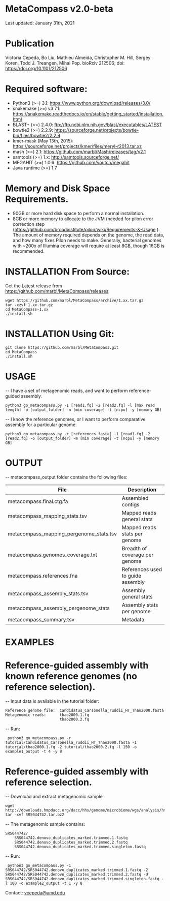 # MetaCompass v2.0-beta
Last updated: January 31th, 2021


# Publication
Victoria Cepeda, Bo Liu, Mathieu Almeida, Christopher M. Hill, Sergey Koren, Todd J. Treangen, Mihai Pop.
bioRxiv 212506; doi: https://doi.org/10.1101/212506

# Required software:

* Python3 (>=) 3.1: https://www.python.org/download/releases/3.0/
* snakemake (>=) v3.7.1: https://snakemake.readthedocs.io/en/stable/getting_started/installation.html
* BLAST+ (>=) 2.4.0: ftp://ftp.ncbi.nlm.nih.gov/blast/executables/LATEST
* bowtie2  (>=) 2.2.9: https://sourceforge.net/projects/bowtie-bio/files/bowtie2/2.2.9
* kmer-mask (May 13th, 2015): https://sourceforge.net/projects/kmer/files/meryl-r2013.tar.xz
* mash (>=) 2.1: https://github.com/marbl/Mash/releases/tag/v2.1
* samtools (>=) 1.x: http://samtools.sourceforge.net/ 
* MEGAHIT (>=) 1.0.6: https://github.com/voutcn/megahit
* Java runtime (>=) 1.7 

# Memory and Disk Space Requirements.

* 90GB or more hard disk space to perform a normal installation.
* 8GB or more memory to allocate to the JVM (needed for pilon error correction step (https://github.com/broadinstitute/pilon/wiki/Requirements-&-Usage ). The amount of memory required depends on the genome, the read data, and how many fixes Pilon needs to make. Generally, bacterial genomes with ~200x of Illumina coverage will require at least 8GB, though 16GB is recommended.

# INSTALLATION From Source:
Get the Latest release from https://github.com/marbl/MetaCompass/releases:

    wget https://github.com/marbl/MetaCompass/archive/1.xx.tar.gz
    tar -xzvf 1.xx.tar.gz
    cd MetaCompass-1.xx
    ./install.sh

# INSTALLATION Using Git:

    git clone https://github.com/marbl/MetaCompass.git
    cd MetaCompass
    ./install.sh

# USAGE    

-- I have a set of metagenomic reads, and want to perform reference-guided assembly. 

    python3 go_metacompass.py -1 [read1.fq] -2 [read2.fq] -l [max read length] -o [output_folder] -m [min coverage] -t [ncpu] -y [memory GB]

-- I know the reference genomes, or I want to perform comparative assembly for a particular genome.

    python3 go_metacompass.py -r [references.fasta] -1 [read1.fq] -2 [read2.fq] -o [output_folder] -m [min coverage] -t [ncpu] -y [memory GB]


# OUTPUT

-- metacompass_output folder contains the following files:


| File  | Description |
| ------------- | ------------- |
| metacompass.final.ctg.fa  | Assembled contigs  |
| metacompass_mapping_stats.tsv | Mapped reads general stats  | 
| metacompass_mapping_pergenome_stats.tsv | Mapped reads stats per genome  | 
| metacompass.genomes_coverage.txt | Breadth of coverage per genome  | 
| metacompass.references.fna | References used to guide assembly | 
| metacompass_assembly_stats.tsv | Assembly general stats  | 
| metacompass_assembly_pergenome_stats | Assembly stats per genome | 
| metacompass_summary.tsv | Metadata |




# EXAMPLES

# Reference-guided assembly with known reference genomes (no reference selection).
-- Input data is available in the tutorial folder:

    Reference genome file:  Candidatus_Carsonella_ruddii_HT_Thao2000.fasta
    Metagenomic reads:      thao2000.1.fq
                            thao2000.2.fq	
-- Run:
   
     python3 go_metacompass.py -r tutorial/Candidatus_Carsonella_ruddii_HT_Thao2000.fasta -1 tutorial/thao2000.1.fq -2 tutorial/thao2000.2.fq -l 150 -o example1_output -t 4 -y 8

# Reference-guided assembly with reference selection.

-- Download and extract metagenomic sample:

    wget http://downloads.hmpdacc.org/dacc/hhs/genome/microbiome/wgs/analysis/hmwgsqc/v2/SRS044742.tar.bz2
    tar -xvf SRS044742.tar.bz2

-- The metagenomic sample contains:

    SRS044742/
        SRS044742.denovo_duplicates_marked.trimmed.1.fastq
        SRS044742.denovo_duplicates_marked.trimmed.2.fastq
        SRS044742.denovo_duplicates_marked.trimmed.singleton.fastq
-- Run:
   
     python3 go_metacompass.py -1 SRS044742/SRS044742.denovo_duplicates_marked.trimmed.1.fastq -2 SRS044742/SRS044742.denovo_duplicates_marked.trimmed.2.fastq -U SRS044742/SRS044742.denovo_duplicates_marked.trimmed.singleton.fastq -l 100 -o example2_output -t 1 -y 8

  
Contact:
vcepeda@umd.edu
